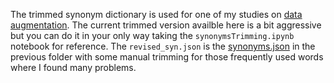 The trimmed synonym dictionary is used for one of my studies on [data augmentation](https://github.com/jaaack-wang/linguistic-knowledge-in-DA-for-NLP). The current trimmed version availble here is a bit aggressive but you can do it in your only way taking the `synonymsTrimming.ipynb` notebook for reference. The `revised_syn.json` is the [synonyms.json](https://github.com/jaaack-wang/Chinese-Synonyms/blob/main/synonyms.json) in the previous folder with some manual trimming for those frequently used words where I found many problems.  